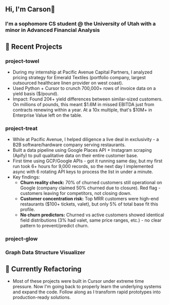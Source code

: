## Hi, I'm Carson👋

### I'm a sophomore CS student @ the University of Utah with a minor in Advanced Financial Analysis 

## 💼 Recent Projects
### project-towel
* During my internship at Pacific Avenue Capital Partners, I analyzed pricing strategy for Emerald Textiles (portfolio company, largest outsourced healthcare linen provider on west coast).
* Used Python + Cursor to crunch 700,000+ rows of invoice data on a yield basis ($/pound).
* Impact: Found 20¢+ yield differences between similar-sized customers. On millions of pounds, this meant $1.6M in missed EBITDA just from contracts renewing within a year. At a 10x multiple, that's $10M+ in Enterprise Value left on the table.

### project-treat
* While at Pacific Avenue, I helped diligence a live deal in exclusivity - a B2B software/hardware company serving restaurants.
* Built a data pipeline using Google Places API + Instagram scraping (Apify) to pull qualitative data on their entire customer base.
* First time using GCP/Google APIs - got it running same day, but my first run took 6+ hours for 9,000 records, so the next day I implemented async with 6 rotating API keys to process the list in under a minute.
* Key findings:
  * **Churn reality check:** 70% of churned customers still operational on Google (company claimed 50% churned due to closure). Red flag - customers leaving for competitors, not closing down.
  * **Customer concentration risk:** Top MRR customers were high-end restaurants ($100+ tickets, valet), but only 5% of total base fit this profile.
  * **No churn predictors:** Churned vs active customers showed identical field distributions (3% had valet, same price ranges, etc.) - no clear pattern to prevent/predict churn.

### project-glow 


### Graph Data Structure Visualizer




## 🔄 Currently Refactoring
* Most of these projects were built in Cursor under extreme time pressure. Now I'm going back to properly learn the underlying systems and expand the code. Follow along as I transform rapid prototypes into production-ready solutions.


<!--
**carsonemery/carsonemery** is a ✨ _special_ ✨ repository because its `README.md` (this file) appears on your GitHub profile.

Here are some ideas to get you started:

#### I love solving both challenging and real problems for business and users through code


- 🔭 I’m currently working on ...
- 🌱 I’m currently learning ...
- 👯 I’m looking to collaborate on ...
- 🤔 I’m looking for help with ...
- 💬 Ask me about ...
- 📫 How to reach me: ...
- 😄 Pronouns: ...
- ⚡ Fun fact: ...
-->
